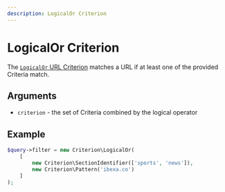```yaml
---
description: LogicalOr Criterion
---
```


# LogicalOr Criterion

The [`LogicalOr` URL Criterion](/api/php_api/php_api_reference/classes/Ibexa-Contracts-Core-Repository-Values-URL-Query-Criterion-LogicalOr.html) matches a URL if at least one of the provided Criteria match.

## Arguments

- `criterion` - the set of Criteria combined by the logical operator

## Example

``` php
$query->filter = new Criterion\LogicalOr(
    [
        new Criterion\SectionIdentifier(['sports', 'news']),
        new Criterion\Pattern('ibexa.co')
    ]
);
```
